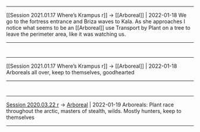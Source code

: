 

#
---

[[Session 2021.01.17 Where’s Krampus r]] -> [[Arboreal]] | 2022-01-18
We go to the fortress entrance and Briza waves to Kala. As she approaches I notice what seems to be an [[Arboreal]] use Transport by Plant on a tree to leave the perimeter area, like it was watching us.

---


#
---

[[Session 2021.01.17 Where’s Krampus r]] -> [[Arboreal]] | 2022-01-18
Arboreals all over, keep to themselves, goodhearted

---


#
---

[Session 2020.03.22 r](../sessions/notes_matteo_brianedit/Session%202020.03.22%20r.md) -> [Arboreal](TheWik-main/things/Arboreal.md) | 2022-01-19
Arboreals: Plant race throughout the arctic, masters of stealth, wilds. Mostly hunters, keep to themselves

---
